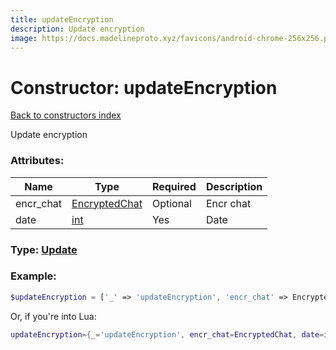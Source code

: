 ```yaml
---
title: updateEncryption
description: Update encryption
image: https://docs.madelineproto.xyz/favicons/android-chrome-256x256.png
---
```

# Constructor: updateEncryption  
[Back to constructors index](index.md)



Update encryption

### Attributes:

| Name     |    Type       | Required | Description |
|----------|---------------|----------|-------------|
|encr\_chat|[EncryptedChat](../types/EncryptedChat.md) | Optional|Encr chat|
|date|[int](../types/int.md) | Yes|Date|



### Type: [Update](../types/Update.md)


### Example:

```php
$updateEncryption = ['_' => 'updateEncryption', 'encr_chat' => EncryptedChat, 'date' => int];
```  


Or, if you're into Lua:

```lua
updateEncryption={_='updateEncryption', encr_chat=EncryptedChat, date=int}

```


